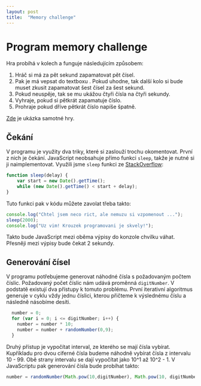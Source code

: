 ```yaml
---
layout: post
title:  "Memory challenge"
---
```

# Program memory challenge

Hra probíhá v kolech a funguje následujícím způsobem:
1. Hráč si má za pět sekund zapamatovat pět čísel.
2. Pak je má vepsat do textboxu . Pokud uhodne, tak další kolo si bude muset zkusit zapamatovat šest čísel za šest sekund.
3. Pokud neuspěje, tak se mu ukážou čtyři čísla na čtyři sekundy.
4. Vyhraje, pokud si pětkrát zapamatuje číslo.
5. Prohraje pokud dříve pětkrát číslo napíše špatně.

[Zde](https://studio.code.org/projects/applab/mbu_rC06TSKqfiraKegwSNAtKuePJ-c8Ivh79xyE7-I) je ukázka samotné hry.

## Čekání
V programu je využity dva triky, které si zaslouží trochu okomentovat. První z nich je čekání. JavaScript neobsahuje přímo funkci `sleep`, takže je nutné si ji naimplementovat. Využili jsme `sleep` funkci ze [StackOverflow](https://stackoverflow.com/a/9748670/2091247):
```javascript
function sleep(delay) {
    var start = new Date().getTime();
    while (new Date().getTime() < start + delay);
}
```
Tuto funkci pak v kódu můžete zavolat třeba takto:
```javascript
console.log("Chtel jsem neco rict, ale nemuzu si vzpomenout ...");
sleep(2000);
console.log("Uz vim! Krouzek programovani je skvely!");
```
Takto bude JavaScript mezi oběma výpisy do konzole chvilku váhat. Přesněji mezi výpisy bude čekat 2 sekundy.

## Generování čísel
V programu potřebujeme generovat náhodné čísla s požadovaným počtem číslic. Požadovaný počet číslic nám udává proměnná `digitNumber`. V podstatě existují dva přístupy k tomuto problému. První iterativní algoritmus generuje v cyklu vždy jednu číslici, kterou přičteme k výslednému číslu a následně násobíme desíti.
```javascript
  number = 0;
  for (var i = 0; i <= digitNumber; i++) {
    number = number * 10;
    number = number + randomNumber(0,9);
  }  
```
Druhý přístup je vypočítat interval, ze kterého se mají čísla vybírat. Kupříkladu pro dvou ciferné čísla budeme náhodně vybírat čísla z intervalu 10 - 99. Obě strany intervalu se dají vypočítat jako 10^1 až 10^2 - 1. V JavaScriptu pak generování čísla bude probíhat takto:
```javascript
number = randomNumber(Math.pow(10,digitNumber), Math.pow(10, digitNumber + 1) - 1);
```
